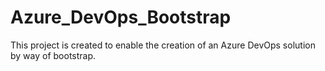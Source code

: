 # Azure_DevOps_Bootstrap
This project is created to enable the creation of an Azure DevOps solution by way of bootstrap.
